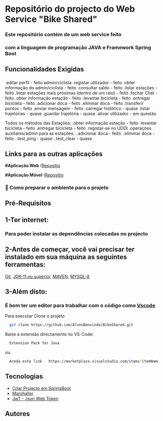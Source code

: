 
# Repositório do projecto do Web Service "Bike Shared"

### Este repositório contém de um web service feito
### com a linguagem de programação JAVA e Framework Spring Boot

## Funcionalidades Exigidas
### 
.editar perfil - feito admin/ciclista
.registar utilizador - feito
.obter informação do admin/ciclista - feito
.consultar saldo - feito
.listar estações - feito
.listar estações mais próximas (dentro de um raio) - feito
.fechar Chat - feito
.obter informação estação - feito
.levantar bicicleta - feito
.entregar bicicleta - feito
.adicionar doca - feito
.eliminar doca - feito
.transferir pontos - feito
.enviar mensagem - feito
.carregar histórico - quase
.listar trajetórias - quase
.guardar trajetória - quase
.ativar utilizador - em questão

Todos os métodos das Estações:
.obter informação estação - feito
.levantar bicicleta - feito
.entregar bicicleta - feito
.registar-se no UDDI
.operações auxiliares/admin para as estações:
..adicionar doca - feito
..eliminar doca - feito
..test_ping - quase
..test_clear - quase


##

## Links para as outras aplicações

**#Aplicação Web** 
([Repositio](https://github.com/mannuelst/bs-admin)

**#Aplicação Móvel** 
([Repositio](https://github.com/AlvesBenvindo/BikeShared)

### 🚀 Como preparar o ambiente para o projeto

## Pré-Requisitos

## 1-Ter internet:
### Para poder instalar as dependências colocadas no projecto

## 2-Antes de começar, você vai precisar ter instalado em sua máquina as seguintes ferramentas: 
[Git](https://git-scm.com/doc), [JDK-11 ou superior](https://www.oracle.com/ae/java/technologies/downloads/), [MAVEN](https://maven.apache.org/), [MYSQL-8](https://www.mysql.com/downloads/)


## 3-Além disto:
### É bom ter um editor para trabalhar com o código como [Vscode](https://code.visualstudio.com/)

Para executar
Clone o projeto

```bash
  git clone https://github.com/AlvesBenvindo/BikeShared.git
```

Baixe a extensão directamente no VS-Code:
```bash
  Extension Pack for Java
```
ou
```bash
  Aceda este link - https://marketplace.visualstudio.com/items?itemName=vscjava.vscode-java-pack
```


## Tecnologias

 - [Criar Projecto em SpringBoot](https://start.spring.io/)
 - [Marshaller](https://docs.oracle.com/javase/8/docs/api/javax/xml/bind/Marshaller.html)
 - [JwT - Json Web Token](https://jwt.io/introduction)



 

 
## Autores


